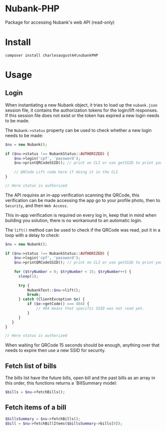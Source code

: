 # Nubank-PHP

Package for accessing Nubank's web API (read-only)

# Install

```
composer install charlesaugust44\nubankPHP
```

# Usage

## Login
   When instantiating a new Nubank object, it tries to load up the `nubank.json` session file, it contains the authorization tokens for the login/lift responses.
   If this session file does not exist or the token has expired a new login needs to be made.

   The `Nubank->status` property can be used to check whether a new login needs to be made: 
```php
$nu = new Nubank();
 
if ($nu->status !== NubankStatus::AUTHORIZED) {
    $nu->login('cpf', 'password');
    $nu->printQRCodeSSID(); // print on CLI or use getSSID to print your own qrcode elsewhere
    
    // QRCode Lift code here if doing it in the CLI
}

// Here status is authorized

```

   The API requires an in-app verification scanning the QRCode, this verification can be made accessing the app go to your profile photo, then to `Security`, and then `Web Access`.

   This in-app verification is required on every log in, keep that in mind when building you solution, there is no workaround to an automatic login.

   The `lift()` method can be used to check if the QRCode was read, put it in a loop with a delay to check:

```php
$nu = new Nubank();
 
if ($nu->status !== NubankStatus::AUTHORIZED) {
    $nu->login('cpf', 'password');
    $nu->printQRCodeSSID(); // print on CLI or use getSSID to print your own qrcode elsewhere
    
    for ($tryNumber = 0; $tryNumber < 15; $tryNumber++) {
      sleep(1);
   
      try {
          NubankTest::$nu->lift();
          break;
      } catch (ClientException $e) {
          if ($e->getCode() === 404) {
              // 404 means that specific SSID was not read yet.
          }
      }
   }
}

// Here status is authorized

```

  When waiting for QRCode 15 seconds should be enough, anything over that needs to expire then use a new SSID for security. 
  
## Fetch list of bills

 The bills list have the future bills, open bill and the past bills as an array in this order, this functions returns a `BillSummary model:

```php
$bills = $nu->fetchBills();
```

## Fetch items of a bill

```php
$billsSummary = $nu->fetchBills();
$bill = $nu->fetchBillItems($billsSummary->bills[0]);
```
